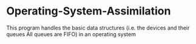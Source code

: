 # Operating-System-Assimilation
This program handles the basic data structures (i.e. the devices and their queues All queues are FIFO) in an operating system
